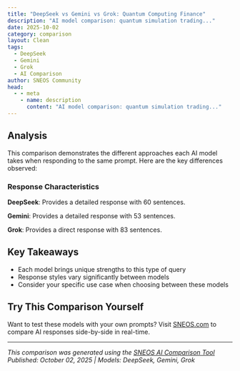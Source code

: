 ```yaml
---
title: "DeepSeek vs Gemini vs Grok: Quantum Computing Finance"
description: "AI model comparison: quantum simulation trading..."
date: 2025-10-02
category: comparison
layout: Clean
tags:
  - DeepSeek
  - Gemini
  - Grok
  - AI Comparison
author: SNEOS Community
head:
  - - meta
    - name: description
      content: "AI model comparison: quantum simulation trading..."
---
```


<ChatComparison
  title="DeepSeek vs Gemini vs Grok: Quantum Computing Finance"
  prompt="quantum simulation trading"
  :responses='{
    "DeepSeek": "Of course. This is a fascinating and rapidly evolving area at the intersection of quantum computing and finance. Let\u0027s break down what \u0022quantum simulation trading\u0022 means, its potential applications, the current state, and the significant challenges.\n\n### What is Quantum Simulation Trading?\n\nAt its core, it\u0027s the use of **quantum computers to simulate complex financial systems** in order to gain an advantage in trading.\n\n*   **Classical Simulation:** Today, traders use powerful classical computers to run Monte Carlo simulations, model price movements, and optimize portfolios. These models are approximations of reality and can be incredibly slow and computationally expensive for complex systems.\n*   **Quantum Simulation:** A quantum computer leverages the principles of quantum mechanics (superposition, entanglement, interference) to naturally simulate systems that are themselves quantum or highly complex. Financial markets, with their vast number of interacting agents and variables, are considered a prime candidate for this kind of simulation.\n\nThe goal is not necessarily to simulate every trader, but to model the underlying *dynamics* of the market, asset correlations, and risk factors in a more fundamental and efficient way.\n\n---\n\n### Key Potential Applications in Trading\n\nHere\u2019s where quantum simulation could have the most impact:\n\n#### 1. Portfolio Optimization\nThis is the \u0022killer app\u0022 many are targeting. The problem is to find the optimal allocation of assets to maximize return for a given level of risk.\n*   **Quantum Advantage:** This can be framed as a **Quadratic Unconstrained Binary Optimization (QUBO)** problem, which is well-suited for current and near-term quantum annealers (like those from D-Wave) and hybrid quantum-classical algorithms (like QAOA on gate-based computers). A quantum computer could potentially explore the vast solution space of possible portfolios much more efficiently to find a truly optimal one, especially for large numbers of assets with complex correlation structures.\n\n#### 2. Risk Analysis and Monte Carlo Simulation\nMonte Carlo methods are used to model the probability of different outcomes in a process that cannot easily be predicted due to the intervention of random variables (e.g., pricing exotic derivatives, calculating Value at Risk).\n*   **Quantum Advantage:** **Amplitude Estimation**, a quantum algorithm, can provide a **quadratic speedup** over classical Monte Carlo. This means if a classical computer needs 1,000,000 simulations to achieve a certain accuracy, a quantum computer might only need 1,000. This would allow for much faster and more accurate risk assessments.\n\n#### 3. Arbitrage Opportunities\nFinding price discrepancies of the same asset across different markets or related assets in a basket requires sifting through enormous datasets.\n*   **Quantum Advantage:** Quantum algorithms could potentially identify these complex, multi-legged arbitrage opportunities faster by searching through possible combinations more efficiently, though this is a more long-term prospect.\n\n#### 4. Modeling Market Dynamics and Agent-Based Simulation\nThis is the most direct form of \u0022simulation.\u0022 Instead of using stochastic equations, one could build a quantum model that simulates the interactions of many traders (agents).\n*   **Quantum Advantage:** The quantum computer\u0027s ability to handle superposition could allow it to represent the collective state and probabilistic decisions of thousands of agents simultaneously, potentially leading to more realistic models of market crashes, bubbles, and herding behavior.\n\n---\n\n### The Current State: Hype vs. Reality\n\nIt\u0027s crucial to understand that **we are in the very early, experimental stages.**\n\n*   **Noisy Intermediate-Scale Quantum (NISQ) Era:** Today\u0027s quantum computers are prone to errors (noise) and have a limited number of qubits. They cannot yet run large-scale, fault-tolerant simulations that would beat the best classical supercomputers for real-world trading problems.\n*   **Proof-of-Concept:** Research is happening at banks (JPMorgan Chase, Goldman Sachs), hedge funds, and tech companies (QC Ware, Zapata Computing). They are running small-scale experiments on real quantum hardware and simulators to test algorithms and prepare for the future.\n*   **Hybrid Approaches:** The most practical work today uses **hybrid quantum-classical algorithms**. The quantum computer handles a specific, computationally intense sub-problem, while the classical computer manages the rest. This is the approach behind the Variational Quantum Eigensolver (VQE) and the Quantum Approximate Optimization Algorithm (QAOA).\n\n---\n\n### Major Challenges and Hurdles\n\n1.  **Hardware Limitations:** Qubits are fragile and error-prone. We need millions of stable, error-corrected qubits for most of these applications to become practical, which is likely a decade or more away.\n2.  **Algorithm Development:** We are still in the early days of figuring out the best ways to map financial problems onto quantum hardware. Not every problem will see a quantum advantage.\n3.  **Data Encoding (\u0022State Preparation\u0022):** Just getting the massive classical financial data (price histories, economic indicators) into the quantum computer in an efficient manner is a significant challenge.\n4.  **The \u0022Last Mile\u0022 Problem:** Even with a perfect quantum simulation, interpreting the quantum mechanical result and translating it into a concrete, executable trade is non-trivial.\n\n### Who is Working on This?\n\n*   **Financial Institutions:** Goldman Sachs, JPMorgan Chase, Barclays, BBVA.\n*   **Hedge Funds \u0026 Trading Firms:** Citadel, Renaissance Technologies (reportedly), D.E. Shaw.\n*   **Tech \u0026 Quantum Software Companies:** IBM, Google, Microsoft, QC Ware, Zapata Computing, Multiverse Computing.\n\n### Conclusion\n\n**Quantum simulation trading is a high-potential, long-term bet.**\n\nFor now, it is primarily a **research and development endeavor** for large institutions that can afford to explore frontier technology. The claims of an imminent \u0022quantum winter\u0022 for finance are vastly overstated.\n\nHowever, the theoretical speedups are compelling enough that no major player can afford to ignore it. The first firm to successfully and reliably implement a quantum advantage for a specific financial problem could gain a significant, albeit likely temporary, edge. The race is on not to deploy it today, but to be ready when the hardware matures.",
    "Gemini": "Quantum simulation trading is a highly speculative and emerging field that leverages the principles of quantum mechanics to potentially enhance algorithmic trading strategies. It\u0027s still largely in the research and development phase, but the potential for significant advancements has drawn considerable interest.\n\nHere\u0027s a breakdown of the key concepts and considerations:\n\n**What is it?**\n\nAt its core, quantum simulation trading aims to improve traditional algorithmic trading by using quantum algorithms to:\n\n*   **Optimize Trading Strategies:**  Quantum algorithms can potentially analyze vast amounts of market data much faster and more efficiently than classical algorithms, leading to optimized trading strategies that identify profitable patterns and predict market movements with greater accuracy.\n*   **Improve Portfolio Optimization:** Quantum optimization algorithms could allow for the creation of more diversified and higher-performing portfolios by efficiently solving complex optimization problems involving asset allocation, risk management, and trading costs.\n*   **Speed Up High-Frequency Trading (HFT):** In HFT, speed is critical.  Quantum algorithms, particularly quantum machine learning, could potentially analyze market data and execute trades faster than classical algorithms, providing a competitive edge.\n*   **Better Risk Management:** Quantum algorithms may be able to model and manage complex market risks more effectively, leading to better risk-adjusted returns.\n*   **Anomaly Detection:** Identify unusual market behavior and potential fraud more quickly and accurately.\n\n**How does it work?**\n\nQuantum computers leverage quantum phenomena like:\n\n*   **Superposition:** A qubit (quantum bit) can exist in multiple states simultaneously (0 and 1), unlike a classical bit which is either 0 or 1. This allows quantum computers to explore many possibilities at once.\n*   **Entanglement:**  Two or more qubits can become linked in such a way that the state of one instantly influences the state of the others, even when separated by large distances. This enables complex computations involving multiple variables.\n\nThese properties allow quantum algorithms to tackle problems that are intractable for classical computers. Some of the quantum algorithms being explored for trading include:\n\n*   **Quantum Optimization Algorithms (e.g., Quantum Annealing):** Useful for portfolio optimization, finding optimal trading routes, and minimizing transaction costs.\n*   **Quantum Machine Learning Algorithms:** For pattern recognition, time series analysis, and prediction of market movements. Examples include quantum support vector machines (QSVMs) and quantum neural networks.\n*   **Quantum Amplitude Estimation:** Useful for pricing derivatives and estimating risk.\n*   **Quantum Monte Carlo:** Simulating various market scenarios to estimate probabilities.\n\n**Challenges and Limitations:**\n\n*   **Hardware Availability and Maturity:**  Quantum computers are still in their early stages of development.  They are expensive, have limited qubit counts, and are prone to errors (quantum decoherence).  Reliable and scalable quantum computers are needed to perform complex trading simulations.\n*   **Algorithm Development:**  Developing quantum algorithms tailored specifically for trading applications is a complex and ongoing process.  Expertise in both quantum computing and finance is required.\n*   **Data Encoding:**  Efficiently encoding financial data into quantum states is crucial for utilizing quantum algorithms effectively.  This can be a challenging task.\n*   **Cost:** The cost of accessing quantum computing resources is currently very high, making it difficult for many firms to justify the investment.\n*   **Classical vs. Quantum Advantage:**  It\u0027s not yet definitively proven that quantum algorithms can consistently outperform classical algorithms in all trading scenarios.  Researchers are still working to identify areas where quantum advantage is clear.\n*   **Regulation:**  The regulatory landscape surrounding quantum trading is still uncertain.\n\n**Current Status and Future Outlook:**\n\n*   **Research and Development:** Major financial institutions, hedge funds, and technology companies are actively investing in research and development in quantum simulation trading.\n*   **Proof-of-Concept Studies:**  Some promising proof-of-concept studies have demonstrated the potential of quantum algorithms to improve trading strategies.\n*   **Hybrid Approaches:**  Many researchers are exploring hybrid approaches that combine classical and quantum algorithms to leverage the strengths of both.\n*   **Cloud-Based Quantum Computing:**  The availability of quantum computing resources through the cloud is making it more accessible to researchers and developers.\n\n**Key Players:**\n\n*   **Financial Institutions:**  Banks, hedge funds, and trading firms are exploring quantum trading to gain a competitive advantage. (e.g., J.P. Morgan Chase, Goldman Sachs, Barclays)\n*   **Quantum Computing Companies:**  Companies developing quantum hardware and software are collaborating with financial institutions. (e.g., IBM, Google, D-Wave, Rigetti)\n*   **Research Institutions:**  Universities and research labs are conducting theoretical and experimental research in quantum finance.\n\n**Ethical Considerations:**\n\n*   **Market Manipulation:**  Concerns exist that quantum trading algorithms could be used to manipulate markets or create unfair advantages.\n*   **Algorithmic Bias:**  Quantum algorithms could inherit biases from the data they are trained on, leading to discriminatory or unfair trading outcomes.\n*   **Systemic Risk:**  The potential for errors or unexpected behavior in quantum trading algorithms could pose systemic risks to the financial system.\n\n**In conclusion,** quantum simulation trading holds significant promise for revolutionizing the financial industry, but it is still in its nascent stages.  Significant technological hurdles, ethical concerns, and regulatory uncertainties need to be addressed before it can be widely adopted. It\u0027s an exciting area of research with the potential to reshape the future of trading.\n",
    "Grok": "Quantum simulation trading refers to the use of quantum computing and quantum simulation techniques to model, analyze, and optimize trading strategies in financial markets. This concept is an emerging area at the intersection of quantum computing, financial technology (FinTech), and algorithmic trading. Below, I\u2019ll break down the key components, potential applications, benefits, and challenges of quantum simulation in trading.\n\n---\n\n### **What is Quantum Simulation?**\nQuantum simulation involves using quantum computers or quantum algorithms to simulate complex systems that are difficult to model with classical computers. In the context of trading, this means simulating financial markets, asset price movements, risk scenarios, and portfolio optimization problems with unprecedented speed and accuracy, leveraging the principles of quantum mechanics such as superposition, entanglement, and quantum interference.\n\n---\n\n### **Quantum Computing in Finance**\nQuantum computers operate fundamentally differently from classical computers by using qubits (quantum bits) instead of binary bits. This allows them to perform certain types of calculations exponentially faster than classical systems. In finance, quantum computing is being explored for:\n1. **Optimization Problems**: Portfolio optimization, risk management, and arbitrage opportunities.\n2. **Machine Learning**: Enhancing predictive models for market trends and price movements.\n3. **Monte Carlo Simulations**: Speeding up simulations for pricing derivatives and assessing risk.\n4. **Cryptography**: Developing secure communication protocols for trading systems (and potentially breaking classical encryption).\n\nQuantum simulation is a subset of this broader field, focusing on modeling complex systems like market dynamics or stochastic processes.\n\n---\n\n### **Applications of Quantum Simulation in Trading**\n1. **Market Dynamics Simulation**:\n   - Quantum simulations can model the behavior of financial markets as complex, interdependent systems with many variables (e.g., stock prices, interest rates, geopolitical events).\n   - They can simulate \u0022what-if\u0022 scenarios for rare or extreme market events (black swan events) more efficiently than classical Monte Carlo methods.\n\n2. **Portfolio Optimization**:\n   - Quantum algorithms like the Quantum Approximate Optimization Algorithm (QAOA) can find optimal asset allocations in a portfolio by solving combinatorial optimization problems faster than classical methods.\n   - This can help traders maximize returns while minimizing risk under various constraints.\n\n3. **Risk Analysis**:\n   - Quantum simulation can model risk factors and stress-test portfolios under a wide range of conditions, providing insights into potential losses during market downturns.\n   - It can also simulate correlations between assets more accurately, improving Value-at-Risk (VaR) calculations.\n\n4. **High-Frequency Trading (HFT)**:\n   - Quantum computing\u0027s speed could potentially give traders an edge in HFT by reducing latency in decision-making and optimizing trade execution in real-time.\n\n5. **Option Pricing and Derivatives**:\n   - Quantum simulation can accelerate the computation of option pricing models (e.g., Black-Scholes or binomial models) by running Monte Carlo simulations in parallel across quantum states.\n   - This is particularly useful for exotic derivatives with complex payoff structures.\n\n---\n\n### **Benefits of Quantum Simulation in Trading**\n1. **Computational Speed**:\n   - Certain quantum algorithms, such as Grover\u0027s algorithm for search or quantum Monte Carlo methods, can provide quadratic or even exponential speedups over classical algorithms.\n   - This allows traders to process vast amounts of data and perform simulations in near real-time.\n\n2. **Handling Complexity**:\n   - Financial markets are highly nonlinear and interconnected. Quantum simulation can better capture these dynamics by modeling high-dimensional systems with fewer computational resources.\n\n3. **Improved Accuracy**:\n   - Quantum computers can handle probabilistic models (like stochastic volatility) with higher precision, potentially leading to more accurate predictions and better decision-making.\n\n4. **Competitive Edge**:\n   - Early adopters of quantum simulation in trading could gain a significant advantage over competitors still relying on classical methods, especially in areas like HFT or derivatives pricing.\n\n---\n\n### **Challenges and Limitations**\n1. **Current State of Quantum Hardware**:\n   - Quantum computers are still in the early stages of development (often referred to as the NISQ era\u2014Noisy Intermediate-Scale Quantum). They are not yet powerful or stable enough for widespread practical use in trading.\n   - Error rates and decoherence in quantum systems can affect the reliability of simulations.\n\n2. **Algorithm Development**:\n   - Designing quantum algorithms for financial simulations is complex and requires expertise in both quantum computing and finance.\n   - Many quantum algorithms are theoretical or have only been tested in small-scale simulations.\n\n3. **Cost and Accessibility**:\n   - Building or accessing quantum computers is expensive, and only a few organizations (e.g., IBM, Google, D-Wave) provide quantum computing resources via cloud platforms.\n   - Smaller trading firms may struggle to adopt this technology in the near term.\n\n4. **Regulatory and Ethical Concerns**:\n   - The use of quantum computing in trading could exacerbate inequalities in the financial markets, as only well-funded institutions might afford the technology.\n   - There are also concerns about market manipulation or destabilization if quantum algorithms are misused in high-frequency trading.\n\n5. **Data Challenges**:\n   - Quantum simulations require high-quality, structured data to produce meaningful results. Financial data is often noisy and incomplete, which can limit the effectiveness of simulations.\n\n---\n\n### **Current Research and Developments**\nSeveral organizations and companies are exploring quantum simulation for trading and finance:\n- **IBM Quantum and Goldman Sachs**: Collaborating to apply quantum computing to financial modeling, including option pricing and risk analysis.\n- **JP Morgan Chase**: Researching quantum algorithms for portfolio optimization and fraud detection.\n- **D-Wave Systems**: Providing quantum annealing solutions for optimization problems relevant to trading.\n- **Quantum Startups**: Companies like Rigetti, IonQ, and Xanadu are developing quantum hardware and software tools that could be applied to financial simulations.\n\nAcademic research is also progressing, with papers exploring quantum Monte Carlo methods, quantum machine learning for price prediction, and quantum-inspired classical algorithms that mimic quantum advantages on classical hardware.\n\n---\n\n### **Future Outlook**\nQuantum simulation trading is still in its infancy, but the potential is immense. Here\u2019s what the future might hold:\n1. **Hybrid Approaches**: In the near term, hybrid quantum-classical systems will likely dominate, where quantum simulations are used for specific sub-tasks (e.g., optimization) while classical systems handle the rest.\n2. **Widespread Adoption**: As quantum hardware improves (potentially in the next 5\u201310 years), more trading firms may integrate quantum simulation into their workflows.\n3. **Quantum Advantage**: Once quantum computers achieve a clear advantage over classical systems for financial problems, they could revolutionize trading by enabling faster, more accurate decision-making.\n\n---\n\n### **Conclusion**\nQuantum simulation trading represents a frontier in financial technology, promising to transform how markets are modeled and trades are executed. While the technology is not yet mature, ongoing research and development suggest that it could become a game-changer in the coming decades. For now, traders and financial institutions should focus on building expertise in quantum computing, partnering with tech providers, and preparing for the eventual integration of quantum tools into their strategies.\n\nIf you\u0027re interested in a specific aspect of quantum simulation trading (e.g., algorithms, hardware, or case studies), let me know, and I can dive deeper!"
  }'
  published-date="12:48"
/>

## Analysis

This comparison demonstrates the different approaches each AI model takes when responding to the same prompt. Here are the key differences observed:

### Response Characteristics

**DeepSeek**: Provides a detailed response with 60 sentences. 

**Gemini**: Provides a detailed response with 53 sentences. 

**Grok**: Provides a direct response with 83 sentences. 

## Key Takeaways

- Each model brings unique strengths to this type of query
- Response styles vary significantly between models
- Consider your specific use case when choosing between these models

## Try This Comparison Yourself

Want to test these models with your own prompts? Visit [SNEOS.com](https://sneos.com) to compare AI responses side-by-side in real-time.

---

*This comparison was generated using the [SNEOS AI Comparison Tool](https://sneos.com)*
*Published: October 02, 2025 | Models: DeepSeek, Gemini, Grok*
